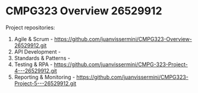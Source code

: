 # CMPG323 Overview 26529912
Project repositories:
  1. Agile & Scrum - https://github.com/juanvissermini/CMPG323-Overview-26529912.git
  2. API Development - 
  3. Standards & Patterns - 
  4. Testing & RPA - https://github.com/juanvissermini/CMPG-323-Project-4---26529912.git
  5. Reporting & Monitoring - https://github.com/juanvissermini/CMPG323-Project-5---26529912.git
  
